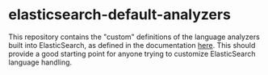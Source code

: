 # elasticsearch-default-analyzers

This repository contains the "custom" definitions of the language analyzers
built into ElasticSearch, as defined in the documentation
[here](https://www.elastic.co/guide/en/elasticsearch/guide/current/configuring-analyzers.html).
This should provide a good starting point for anyone trying to customize
ElasticSearch language handling.
